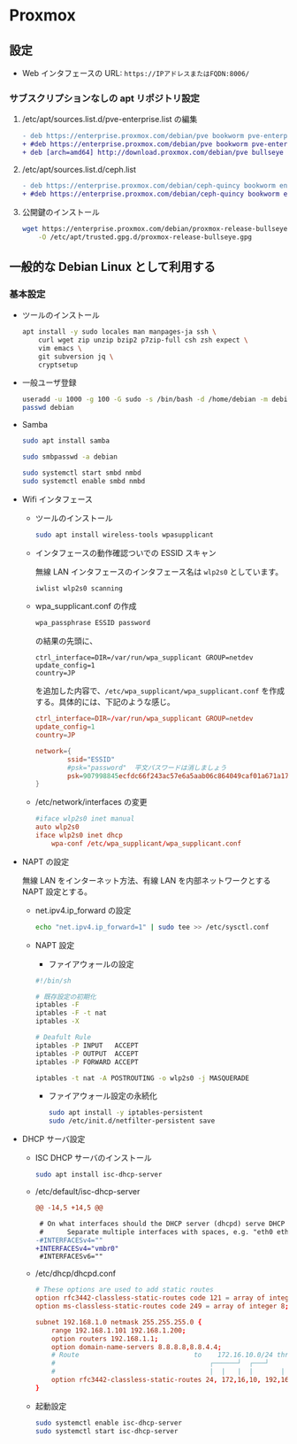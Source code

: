 Proxmox
===

## 設定

* Web インタフェースの URL: `https://IPアドレスまたはFQDN:8006/`


### サブスクリプションなしの apt リポジトリ設定

1. /etc/apt/sources.list.d/pve-enterprise.list の編集

    ```diff
    - deb https://enterprise.proxmox.com/debian/pve bookworm pve-enterprise
    + #deb https://enterprise.proxmox.com/debian/pve bookworm pve-enterprise
    + deb [arch=amd64] http://download.proxmox.com/debian/pve bullseye pve-no-subscription
    ```

2. /etc/apt/sources.list.d/ceph.list

    ```diff
    - deb https://enterprise.proxmox.com/debian/ceph-quincy bookworm enterprise
    + #deb https://enterprise.proxmox.com/debian/ceph-quincy bookworm enterprise
    ```

3. 公開鍵のインストール

    ```bash
    wget https://enterprise.proxmox.com/debian/proxmox-release-bullseye.gpg \
        -O /etc/apt/trusted.gpg.d/proxmox-release-bullseye.gpg 
    ```


## 一般的な Debian Linux として利用する

### 基本設定

* ツールのインストール

    ```bash
    apt install -y sudo locales man manpages-ja ssh \
        curl wget zip unzip bzip2 p7zip-full csh zsh expect \
        vim emacs \
        git subversion jq \
        cryptsetup
    ```

* 一般ユーザ登録

    ```bash
    useradd -u 1000 -g 100 -G sudo -s /bin/bash -d /home/debian -m debian
    passwd debian
    ```

* Samba

    ```bash
    sudo apt install samba
    ```

    ```bash
    sudo smbpasswd -a debian
    ```

    ```bash
    sudo systemctl start smbd nmbd
    sudo systemctl enable smbd nmbd
    ```


* Wifi インタフェース

    * ツールのインストール

        ```bash
        sudo apt install wireless-tools wpasupplicant
        ```

    * インタフェースの動作確認ついでの ESSID スキャン

        無線 LAN インタフェースのインタフェース名は `wlp2s0` としています。

        ```bash
        iwlist wlp2s0 scanning
        ```

    * wpa_supplicant.conf の作成

        ```bash
        wpa_passphrase ESSID password
        ```

        の結果の先頭に、

        ```text
        ctrl_interface=DIR=/var/run/wpa_supplicant GROUP=netdev
        update_config=1
        country=JP
        ```
        
        を追加した内容で、`/etc/wpa_supplicant/wpa_supplicant.conf` を作成する。具体的には、下記のような感じ。

        ```conf
        ctrl_interface=DIR=/var/run/wpa_supplicant GROUP=netdev
        update_config=1
        country=JP

        network={
                ssid="ESSID"
                #psk="password"  平文パスワードは消しましょう
                psk=907998845ecfdc66f243ac57e6a5aab06c864049caf01a671a179358da6808e1
        }
        ```

    * /etc/network/interfaces の変更

        ```conf
        #iface wlp2s0 inet manual
        auto wlp2s0
        iface wlp2s0 inet dhcp
            wpa-conf /etc/wpa_supplicant/wpa_supplicant.conf
        ```


* NAPT の設定

    無線 LAN をインターネット方法、有線 LAN を内部ネットワークとする NAPT 設定とする。

    * net.ipv4.ip_forward の設定

        ```bash
        echo "net.ipv4.ip_forward=1" | sudo tee >> /etc/sysctl.conf
        ```

    * NAPT 設定

        * ファイアウォールの設定

        ```bash
        #!/bin/sh

        # 既存設定の初期化
        iptables -F
        iptables -F -t nat
        iptables -X

        # Deafult Rule
        iptables -P INPUT   ACCEPT
        iptables -P OUTPUT  ACCEPT
        iptables -P FORWARD ACCEPT

        iptables -t nat -A POSTROUTING -o wlp2s0 -j MASQUERADE
        ```

        * ファイアウォール設定の永続化

            ```bash
            sudo apt install -y iptables-persistent
            sudo /etc/init.d/netfilter-persistent save
            ```

* DHCP サーバ設定

    * ISC DHCP サーバのインストール

        ```bash
        sudo apt install isc-dhcp-server
        ```

    * /etc/default/isc-dhcp-server

        ```diff
        @@ -14,5 +14,5 @@
        
         # On what interfaces should the DHCP server (dhcpd) serve DHCP requests?
         #      Separate multiple interfaces with spaces, e.g. "eth0 eth1".
        -#INTERFACESv4=""
        +INTERFACESv4="vmbr0"
         #INTERFACESv6=""
        ```

    * /etc/dhcp/dhcpd.conf

        ```conf
        # These options are used to add static routes
        option rfc3442-classless-static-routes code 121 = array of integer 8;
        option ms-classless-static-routes code 249 = array of integer 8;

        subnet 192.168.1.0 netmask 255.255.255.0 {
            range 192.168.1.101 192.168.1.200;
            option routers 192.168.1.1;
            option domain-name-servers 8.8.8.8,8.8.4.4;
            # Route                             to    172.16.10.0/24 through 192.168.1.1;
            #                                       ┌──────┘  ┌───┘
            #                                       |  |   |  |       |
            option rfc3442-classless-static-routes 24, 172,16,10, 192,168,1,1;
        }
        ```

    * 起動設定

        ```bash
        sudo systemctl enable isc-dhcp-server
        sudo systemctl start isc-dhcp-server
        ```
